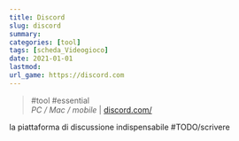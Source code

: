 ```yaml
---
title: Discord
slug: discord
summary: 
categories: [tool]
tags: [scheda_Videogioco]
date: 2021-01-01
lastmod: 
url_game: https://discord.com
---
```

> #tool #essential  
> *PC / Mac / mobile*  | [discord.com/](https://discord.com)   

la piattaforma di discussione indispensabile
#TODO/scrivere 